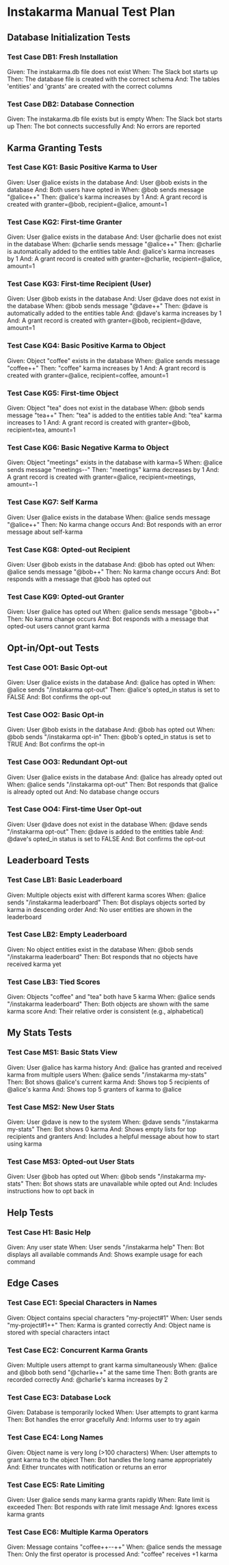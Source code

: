 # Instakarma Manual Test Plan

## Database Initialization Tests

### Test Case DB1: Fresh Installation
Given: The instakarma.db file does not exist
When: The Slack bot starts up
Then: The database file is created with the correct schema
And: The tables 'entities' and 'grants' are created with the correct columns

### Test Case DB2: Database Connection
Given: The instakarma.db file exists but is empty
When: The Slack bot starts up
Then: The bot connects successfully
And: No errors are reported

## Karma Granting Tests

### Test Case KG1: Basic Positive Karma to User
Given: User @alice exists in the database
And: User @bob exists in the database
And: Both users have opted in
When: @bob sends message "@alice++"
Then: @alice's karma increases by 1
And: A grant record is created with granter=@bob, recipient=@alice, amount=1

### Test Case KG2: First-time Granter
Given: User @alice exists in the database
And: User @charlie does not exist in the database
When: @charlie sends message "@alice++"
Then: @charlie is automatically added to the entities table
And: @alice's karma increases by 1
And: A grant record is created with granter=@charlie, recipient=@alice, amount=1

### Test Case KG3: First-time Recipient (User)
Given: User @bob exists in the database
And: User @dave does not exist in the database
When: @bob sends message "@dave++"
Then: @dave is automatically added to the entities table
And: @dave's karma increases by 1
And: A grant record is created with granter=@bob, recipient=@dave, amount=1

### Test Case KG4: Basic Positive Karma to Object
Given: Object "coffee" exists in the database
When: @alice sends message "coffee++"
Then: "coffee" karma increases by 1
And: A grant record is created with granter=@alice, recipient=coffee, amount=1

### Test Case KG5: First-time Object
Given: Object "tea" does not exist in the database
When: @bob sends message "tea++"
Then: "tea" is added to the entities table
And: "tea" karma increases to 1
And: A grant record is created with granter=@bob, recipient=tea, amount=1

### Test Case KG6: Basic Negative Karma to Object
Given: Object "meetings" exists in the database with karma=5
When: @alice sends message "meetings--"
Then: "meetings" karma decreases by 1
And: A grant record is created with granter=@alice, recipient=meetings, amount=-1

### Test Case KG7: Self Karma
Given: User @alice exists in the database
When: @alice sends message "@alice++"
Then: No karma change occurs
And: Bot responds with an error message about self-karma

### Test Case KG8: Opted-out Recipient
Given: User @bob exists in the database
And: @bob has opted out
When: @alice sends message "@bob++"
Then: No karma change occurs
And: Bot responds with a message that @bob has opted out

### Test Case KG9: Opted-out Granter
Given: User @alice has opted out
When: @alice sends message "@bob++"
Then: No karma change occurs
And: Bot responds with a message that opted-out users cannot grant karma

## Opt-in/Opt-out Tests

### Test Case OO1: Basic Opt-out
Given: User @alice exists in the database
And: @alice has opted in
When: @alice sends "/instakarma opt-out"
Then: @alice's opted_in status is set to FALSE
And: Bot confirms the opt-out

### Test Case OO2: Basic Opt-in
Given: User @bob exists in the database
And: @bob has opted out
When: @bob sends "/instakarma opt-in"
Then: @bob's opted_in status is set to TRUE
And: Bot confirms the opt-in

### Test Case OO3: Redundant Opt-out
Given: User @alice exists in the database
And: @alice has already opted out
When: @alice sends "/instakarma opt-out"
Then: Bot responds that @alice is already opted out
And: No database change occurs

### Test Case OO4: First-time User Opt-out
Given: User @dave does not exist in the database
When: @dave sends "/instakarma opt-out"
Then: @dave is added to the entities table
And: @dave's opted_in status is set to FALSE
And: Bot confirms the opt-out

## Leaderboard Tests

### Test Case LB1: Basic Leaderboard
Given: Multiple objects exist with different karma scores
When: @alice sends "/instakarma leaderboard"
Then: Bot displays objects sorted by karma in descending order
And: No user entities are shown in the leaderboard

### Test Case LB2: Empty Leaderboard
Given: No object entities exist in the database
When: @bob sends "/instakarma leaderboard"
Then: Bot responds that no objects have received karma yet

### Test Case LB3: Tied Scores
Given: Objects "coffee" and "tea" both have 5 karma
When: @alice sends "/instakarma leaderboard"
Then: Both objects are shown with the same karma score
And: Their relative order is consistent (e.g., alphabetical)

## My Stats Tests

### Test Case MS1: Basic Stats View
Given: User @alice has karma history
And: @alice has granted and received karma from multiple users
When: @alice sends "/instakarma my-stats"
Then: Bot shows @alice's current karma
And: Shows top 5 recipients of @alice's karma
And: Shows top 5 granters of karma to @alice

### Test Case MS2: New User Stats
Given: User @dave is new to the system
When: @dave sends "/instakarma my-stats"
Then: Bot shows 0 karma
And: Shows empty lists for top recipients and granters
And: Includes a helpful message about how to start using karma

### Test Case MS3: Opted-out User Stats
Given: User @bob has opted out
When: @bob sends "/instakarma my-stats"
Then: Bot shows stats are unavailable while opted out
And: Includes instructions how to opt back in

## Help Tests

### Test Case H1: Basic Help
Given: Any user state
When: User sends "/instakarma help"
Then: Bot displays all available commands
And: Shows example usage for each command

## Edge Cases

### Test Case EC1: Special Characters in Names
Given: Object contains special characters "my-project#1"
When: User sends "my-project#1++"
Then: Karma is granted correctly
And: Object name is stored with special characters intact

### Test Case EC2: Concurrent Karma Grants
Given: Multiple users attempt to grant karma simultaneously
When: @alice and @bob both send "@charlie++" at the same time
Then: Both grants are recorded correctly
And: @charlie's karma increases by 2

### Test Case EC3: Database Lock
Given: Database is temporarily locked
When: User attempts to grant karma
Then: Bot handles the error gracefully
And: Informs user to try again

### Test Case EC4: Long Names
Given: Object name is very long (>100 characters)
When: User attempts to grant karma to the object
Then: Bot handles the long name appropriately
And: Either truncates with notification or returns an error

### Test Case EC5: Rate Limiting
Given: User @alice sends many karma grants rapidly
When: Rate limit is exceeded
Then: Bot responds with rate limit message
And: Ignores excess karma grants

### Test Case EC6: Multiple Karma Operators
Given: Message contains "coffee++--++"
When: @alice sends the message
Then: Only the first operator is processed
And: "coffee" receives +1 karma
